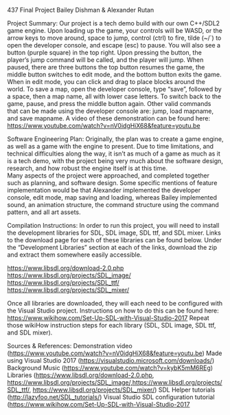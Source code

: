 437 Final Project
Bailey Dishman & Alexander Rutan

Project Summary:
	Our project is a tech demo build with our own C++/SDL2 game engine. Upon loading up the game, your controls will be WASD, or the arrow keys to move around, space to jump, control (ctrl) to fire, tilde (~/`) to open the developer console, and escape (esc) to pause. You will also see a button (purple square) in the top right. Upon pressing the button, the player’s jump command will be called, and the player will jump. When paused, there are three buttons the top button resumes the game, the middle button switches to edit mode, and the bottom button exits the game. When in edit mode, you can click and drag to place blocks around the world. To save a map, open the developer console, type “save”, followed by a space, then a map name, all with lower case letters. To switch back to the game, pause, and press the middle button again. Other valid commands that can be made using the developer console are: jump, load mapname, and save mapname.
A video of these demonstration can be found here:
https://www.youtube.com/watch?v=nV0idgHiX68&feature=youtu.be

Software Engineering Plan:
	Originally, the plan was to create a game engine, as well as a game with the engine to present. Due to time limitations, and technical difficulties along the way, it isn’t as much of a game as much as it is a tech demo, with the project being very much about the software design, research, and how robust the engine itself is at this time.  
	Many aspects of the project were approached, and completed together such as planning, and software design. Some specific mentions of feature implementation would be that Alexander implemented the developer console, edit mode, map saving and loading, whereas Bailey implemented sound, an animation structure, the command structure using the command pattern, and all art assets. 

Compilation Instructions:
	In order to run this project, you will need to install the development libraries for SDL, SDL image, SDL ttf, and SDL mixer. Links to the download page for each of these libraries can be found below. Under the “Development Libraries” section at each of the links, download the zip and extract them somewhere easily accessible. 

https://www.libsdl.org/download-2.0.php
https://www.libsdl.org/projects/SDL_image/
https://www.libsdl.org/projects/SDL_ttf/
https://www.libsdl.org/projects/SDL_mixer/

Once all libraries are downloaded, they will each need to be configured with the Visual Studio project. Instructions on how to do this can be found here: https://www.wikihow.com/Set-Up-SDL-with-Visual-Studio-2017 
Repeat those wikiHow instruction steps for each library (SDL, SDL image, SDL ttf, and SDL mixer).

Sources & References:
Demonstration video (https://www.youtube.com/watch?v=nV0idgHiX68&feature=youtu.be)
Made using Visual Studio 2017 (https://visualstudio.microsoft.com/downloads/)
Background Music (https://www.youtube.com/watch?v=kybK5mM6REg)
Libraries (https://www.libsdl.org/download-2.0.php, https://www.libsdl.org/projects/SDL_image/,https://www.libsdl.org/projects/SDL_ttf/, https://www.libsdl.org/projects/SDL_mixer/)
SDL Helper tutorials (http://lazyfoo.net/SDL_tutorials/)
Visual Studio SDL configuration tutorial (https://www.wikihow.com/Set-Up-SDL-with-Visual-Studio-2017
